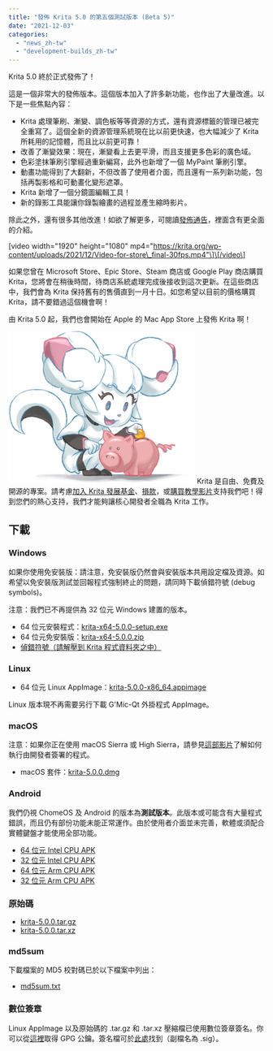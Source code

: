 ```yaml
---
title: "發佈 Krita 5.0 的第五個測試版本 (Beta 5)"
date: "2021-12-03"
categories: 
  - "news_zh-tw"
  - "development-builds_zh-tw"
---
```


Krita 5.0 終於正式發佈了！

這是一個非常大的發佈版本。這個版本加入了許多新功能，也作出了大量改進。以下是一些焦點內容：

- Krita 處理筆刷、漸變、調色板等等資源的方式，還有資源標籤的管理已被完全重寫了。這個全新的資源管理系統現在比以前更快速，也大幅減少了 Krita 所耗用的記憶體，而且比以前更可靠！
- 改善了漸變效果：現在，漸變看上去更平滑，而且支援更多色彩的廣色域。
- 色彩塗抹筆刷引擎經過重新編寫，此外也新增了一個 MyPaint 筆刷引擎。
- 動畫功能得到了大翻新，不但改善了使用者介面，而且還有一系列新功能，包括再製影格和可動畫化變形遮罩。
- Krita 新增了一個分鏡圖編輯工具！
- 新的錄影工具能讓你錄製繪畫的過程並產生縮時影片。

除此之外，還有很多其他改進！如欲了解更多，可閱讀[發佈通告](https://krita.org/zh-tw/krita-5-0-release-notes_zh-tw/)，裡面含有更全面的介紹。

\[video width="1920" height="1080" mp4="https://krita.org/wp-content/uploads/2021/12/Video-for-store\_final-30fps.mp4"\]\[/video\]

如果您曾在 Microsoft Store、Epic Store、Steam 商店或 Google Play 商店購買 Krita，您將會在稍後時間，待商店系統處理完成後接收到這次更新。在這些商店中，我們會為 Krita 保持舊有的售價直到一月十日。如您希望以目前的價格購買 Krita，請不要錯過這個機會啊！

由 Krita 5.0 起，我們也會開始在 Apple 的 Mac App Store 上發佈 Krita 啊！

![](images/2021-11-16_kiki-piggy-bank_krita5.png) Krita 是自由、免費及開源的專案。請考慮[加入 Krita 發展基金](https://fund.krita.org/)、[損款](https://krita.org/en/support-us/donations/)，或[購買教學影片](https://krita.org/en/shop/)支持我們吧！得到您們的熱心支持，我們才能夠讓核心開發者全職為 Krita 工作。

## 下載

### Windows

如果你使用免安裝版：請注意，免安裝版仍然會與安裝版本共用設定檔及資源。如希望以免安裝版測試並回報程式強制終止的問題，請同時下載偵錯符號 (debug symbols)。

注意：我們已不再提供為 32 位元 Windows 建置的版本。

- 64 位元安裝程式：[krita-x64-5.0.0-setup.exe](https://download.kde.org/stable/krita/5.0.0/krita-x64-5.0.0-setup.exe)
- 64 位元免安裝版：[krita-x64-5.0.0.zip](https://download.kde.org/stable/krita/5.0.0/krita-x64-5.0.0.zip)
- [偵錯符號（請解壓到 Krita 程式資料夾之中）](https://download.kde.org/stable/krita/5.0.0/krita-x64-5.0.0-dbg.zip)

### Linux

- 64 位元 Linux AppImage：[krita-5.0.0-x86\_64.appimage](https://download.kde.org/stable/krita/5.0.0/krita-5.0.0-x86_64.appimage)

Linux 版本現不再需要另行下載 G'Mic-Qt 外掛程式 AppImage。

### macOS

注意：如果你正在使用 macOS Sierra 或 High Sierra，請參見[這部影片](https://www.youtube.com/watch?v=3py0kgq95Hk)了解如何執行由開發者簽署的程式。

- macOS 套件：[krita-5.0.0.dmg](https://download.kde.org/stable/krita/5.0.0/krita-5.0.0.dmg)

### Android

我們仍視 ChomeOS 及 Android 的版本為**測試版本**。此版本或可能含有大量程式錯誤，而且仍有部份功能未能正常運作。由於使用者介面並未完善，軟體或須配合實體鍵盤才能使用全部功能。

- [64 位元 Intel CPU APK](https://download.kde.org/stable/krita/5.0.0/krita-x86_64-5.0.0-release-signed.apk)
- [32 位元 Intel CPU APK](https://download.kde.org/stable/krita/5.0.0/krita-x86-5.0.0-release-signed.apk)
- [64 位元 Arm CPU APK](https://download.kde.org/stable/krita/5.0.0/krita-arm64-v8a-5.0.0-release-signed.apk)
- [32 位元 Arm CPU APK](https://download.kde.org/stable/krita/5.0.0/krita-armeabi-v7a-5.0.0-release-signed.apk)

### 原始碼

- [krita-5.0.0.tar.gz](https://download.kde.org/stable/krita/5.0.0/krita-5.0.0.tar.gz)
- [krita-5.0.0.tar.xz](https://download.kde.org/stable/krita/5.0.0/krita-5.0.0.tar.xz)

### md5sum

下載檔案的 MD5 校對碼已於以下檔案中列出：

- [md5sum.txt](https://download.kde.org/stable/krita/5.0.0/md5sum.txt)

### 數位簽章

Linux AppImage 以及原始碼的 .tar.gz 和 .tar.xz 壓縮檔已使用數位簽章簽名。你可以從[這裡](https://files.kde.org/krita/4DA79EDA231C852B)取得 GPG 公鑰。簽名檔可於[此處](https://download.kde.org/stable/krita/5.0.0/)找到（副檔名為 .sig）。
